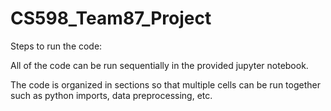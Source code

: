 # CS598_Team87_Project

Steps to run the code:

All of the code can be run sequentially in the provided jupyter notebook.

The code is organized in sections so that multiple cells can be run together such as python imports, data preprocessing, etc.
